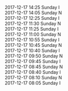 2017-12-17 14:25 Sunday  I  
2017-12-17 14:05 Sunday  N  
2017-12-17 12:25 Sunday  I  
2017-12-17 11:30 Sunday  N  
2017-12-17 11:25 Sunday  I  
2017-12-17 11:00 Sunday  N  
2017-12-17 10:55 Sunday  I  
2017-12-17 10:45 Sunday  N  
2017-12-17 10:40 Sunday  I  
2017-12-17 09:50 Sunday  N  
2017-12-17 09:45 Sunday  I  
2017-12-17 08:45 Sunday  N  
2017-12-17 08:40 Sunday  I  
2017-12-17 08:10 Sunday  N  
2017-12-17 08:05 Sunday  I  
